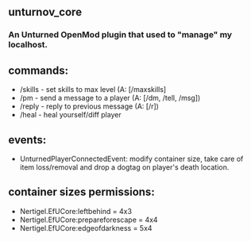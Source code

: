 ## unturnov_core
### An Unturned OpenMod plugin that used to "manage" my localhost.

## commands:
* /skills - set skills to max level (A: [/maxskills]
* /pm - send a message to a player (A: [/dm, /tell, /msg])
* /reply - reply to previous message (A: [/r])
* /heal - heal yourself/diff player

## events:
* UnturnedPlayerConnectedEvent: modify container size, take care of item loss/removal and drop a dogtag on player's death location.

## container sizes permissions:
* Nertigel.EfUCore:leftbehind = 4x3
* Nertigel.EfUCore:prepareforescape = 4x4
* Nertigel.EfUCore:edgeofdarkness = 5x4
